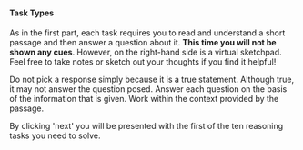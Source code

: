 #### Task Types

As in the first part, each task requires you to read and understand a short passage and then answer a question about it. **This time you will not be shown any cues**. However, on the right-hand side is a virtual sketchpad. Feel free to take notes or sketch out your thoughts if you find it helpful!

Do not pick a response simply because it is a true statement. Although true, it may not answer the question posed. Answer each question on the basis of the information that is given. Work within the context provided by the passage.

By clicking 'next' you will be presented with the first of the ten reasoning tasks you need to solve.